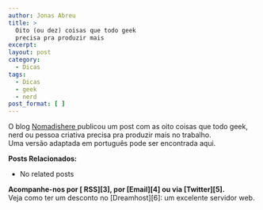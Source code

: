 ```yaml
---
author: Jonas Abreu
title: >
  Oito (ou dez) coisas que todo geek
  precisa pra produzir mais
excerpt:
layout: post
category:
  - Dicas
tags:
  - Dicas
  - geek
  - nerd
post_format: [ ]
---
```

O blog [ Nomadishere ][1] publicou um post com as oito coisas que todo geek, nerd ou pessoa criativa precisa pra produzir mais no trabalho.  
Uma versão adaptada em português pode ser encontrada aqui.

**Posts Relacionados:** 
*   No related posts









**Acompanhe-nos por [ RSS][3], por [Email][4] ou via [Twitter][5].**  
Veja como ter um desconto no [Dreamhost][6]: um excelente servidor web.

 [1]: http://nomadishere.com/2007/03/12/a-note-to-employers-8-things-intelligent-people-geeks-and-nerds-need-to-work-happy/





